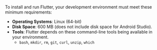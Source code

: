 To install and run Flutter, your development environment must meet these minimum requirements:

* **Operating Systems**: Linux (64-bit)
* **Disk Space**: 600 MB (does not include disk space for Android Studio).
* **Tools**: Flutter depends on these command-line tools being available in your environment.
  * `bash`, `mkdir`, `rm`, `git`, `curl`, `unzip`, `which`
